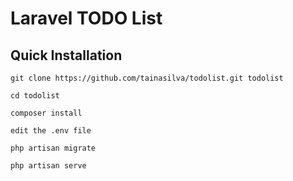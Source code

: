 # Laravel TODO List

## Quick Installation

    git clone https://github.com/tainasilva/todolist.git todolist

    cd todolist

    composer install

    edit the .env file

    php artisan migrate

    php artisan serve
